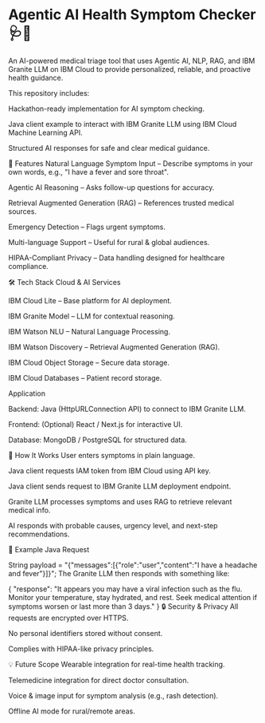 # Agentic AI Health Symptom Checker 🩺🤖
An AI-powered medical triage tool that uses Agentic AI, NLP, RAG, and IBM Granite LLM on IBM Cloud to provide personalized, reliable, and proactive health guidance.

This repository includes:

Hackathon-ready implementation for AI symptom checking.

Java client example to interact with IBM Granite LLM using IBM Cloud Machine Learning API.

Structured AI responses for safe and clear medical guidance.

🚀 Features
Natural Language Symptom Input – Describe symptoms in your own words, e.g., "I have a fever and sore throat".

Agentic AI Reasoning – Asks follow-up questions for accuracy.

Retrieval Augmented Generation (RAG) – References trusted medical sources.

Emergency Detection – Flags urgent symptoms.

Multi-language Support – Useful for rural & global audiences.

HIPAA-Compliant Privacy – Data handling designed for healthcare compliance.

🛠 Tech Stack
Cloud & AI Services

IBM Cloud Lite – Base platform for AI deployment.

IBM Granite Model – LLM for contextual reasoning.

IBM Watson NLU – Natural Language Processing.

IBM Watson Discovery – Retrieval Augmented Generation (RAG).

IBM Cloud Object Storage – Secure data storage.

IBM Cloud Databases – Patient record storage.

Application

Backend: Java (HttpURLConnection API) to connect to IBM Granite LLM.

Frontend: (Optional) React / Next.js for interactive UI.

Database: MongoDB / PostgreSQL for structured data.

📡 How It Works
User enters symptoms in plain language.

Java client requests IAM token from IBM Cloud using API key.

Java client sends request to IBM Granite LLM deployment endpoint.

Granite LLM processes symptoms and uses RAG to retrieve relevant medical info.

AI responds with probable causes, urgency level, and next-step recommendations.

📌 Example Java Request

String payload = "{\"messages\":[{\"role\":\"user\",\"content\":\"I have a headache and fever\"}]}";
The Granite LLM then responds with something like:

{
  "response": "It appears you may have a viral infection such as the flu. Monitor your temperature, stay hydrated, and rest. Seek medical attention if symptoms worsen or last more than 3 days."
}
🔒 Security & Privacy
All requests are encrypted over HTTPS.

No personal identifiers stored without consent.

Complies with HIPAA-like privacy principles.

💡 Future Scope
Wearable integration for real-time health tracking.

Telemedicine integration for direct doctor consultation.

Voice & image input for symptom analysis (e.g., rash detection).

Offline AI mode for rural/remote areas.

